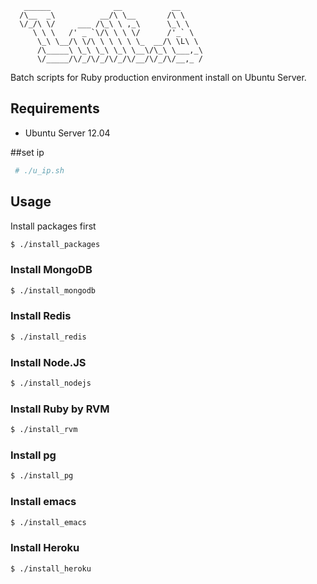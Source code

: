 ```
   ______              __           __
  /\__  _\          __/\ \__       /\ \
  \/_/\ \/     ___ /\_\ \ ,_\      \_\ \
     \ \ \   /' _ `\/\ \ \ \/      /'_` \
      \_\ \__/\ \/\ \ \ \ \ \_  __/\ \L\ \
      /\_____\ \_\ \_\ \_\ \__\/\_\ \___,_\
      \/_____/\/_/\/_/\/_/\/__/\/_/\/__,_ /
```

Batch scripts for Ruby production environment install on Ubuntu Server.

## Requirements

* Ubuntu Server 12.04


##set ip
```bash
 # ./u_ip.sh
```

## Usage

Install packages first

```bash
$ ./install_packages
```

### Install MongoDB

```bash
$ ./install_mongodb
```

### Install Redis

```bash
$ ./install_redis
```

### Install Node.JS

```bash
$ ./install_nodejs
```

### Install Ruby by RVM

```bash
$ ./install_rvm
```

### Install pg

```bash
$ ./install_pg
```

### Install emacs

```bash
$ ./install_emacs
```

### Install Heroku

```bash
$ ./install_heroku
```

